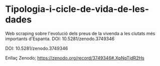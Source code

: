 # Tipologia-i-cicle-de-vida-de-les-dades
Web scraping sobre l'evolució dels preus de la vivenda a les ciutats més importants d'Espanta. DOI: 10.5281/zenodo.3749346

DOI: 10.5281/zenodo.3749346

Enllaç Zenodo; https://zenodo.org/record/3749346#.XpNpTjdR2Hs
